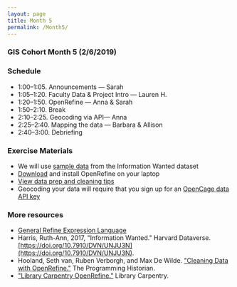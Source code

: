 ```yaml
---
layout: page
title: Month 5
permalink: /Month5/
---
```

### GIS Cohort Month 5 (2/6/2019)

### Schedule

* 1:00–1:05. Announcements — Sarah
* 1:05–1:20. Faculty Data & Project Intro — Lauren H.
* 1:20–1:50. OpenRefine — Anna & Sarah
* 1:50–2:10. Break
* 2:10–2:25. Geocoding via API— Anna
* 2:25–2:40. Mapping the data — Barbara & Allison
* 2:40–3:00. Debriefing

### Exercise Materials

* We will use [sample data](https://github.com/BCDigSchol/coffee-code/tree/master/data-prep/data) from the Information Wanted dataset
* [Download](http://openrefine.org/) and install OpenRefine on your laptop
* [View data prep and cleaning tips](https://github.com/BCDigSchol/coffee-code/tree/master/data-prep)
* Geocoding your data will require that you sign up for an [OpenCage data API key](https://opencagedata.com/api)


### More resources

* [General Refine Expression Language](https://github.com/OpenRefine/OpenRefine/wiki/General-Refine-Expression-Language)
* Harris, Ruth-Ann, 2017, "Information Wanted." Harvard Dataverse. [https://doi.org/10.7910/DVN/UNJU3N](https://doi.org/10.7910/DVN/UNJU3N).
* Hooland, Seth van, Ruben Verborgh, and Max De Wilde. ["Cleaning Data with OpenRefine."](https://programminghistorian.org/en/lessons/cleaning-data-with-openrefine) The Programming Historian.
* ["Library Carpentry OpenRefine."](https://librarycarpentry.org/lc-open-refine/) Library Carpentry. 
